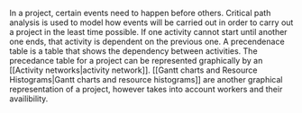 In a project, certain events need to happen before others. Critical path analysis is used to model how events will be carried out in order to carry out a project in the least time possible. If one activity cannot start until another one ends, that activity is dependent on the previous one. A precendenace table is a table that shows the dependency between activities. The precedance table for a project can be represented graphically by an [[Activity networks|activity network]]. [[Gantt charts and Resource Histograms|Gantt charts and resource histograms]] are another graphical representation of a project, however takes into account workers and their availibility.